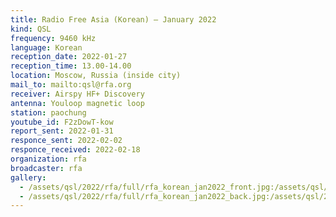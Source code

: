 ```yaml
---
title: Radio Free Asia (Korean) — January 2022
kind: QSL
frequency: 9460 kHz
language: Korean
reception_date: 2022-01-27
reception_time: 13.00-14.00
location: Moscow, Russia (inside city)
mail_to: mailto:qsl@rfa.org
receiver: Airspy HF+ Discovery
antenna: Youloop magnetic loop
station: paochung
youtube_id: F2zDowT-kow
report_sent: 2022-01-31
responce_sent: 2022-02-02
responce_received: 2022-02-18
organization: rfa
broadcaster: rfa
gallery:
  - /assets/qsl/2022/rfa/full/rfa_korean_jan2022_front.jpg:/assets/qsl/2022/rfa/small/rfa_korean_jan2022_front.jpg
  - /assets/qsl/2022/rfa/full/rfa_korean_jan2022_back.jpg:/assets/qsl/2022/rfa/small/rfa_korean_jan2022_back.jpg
---
```

